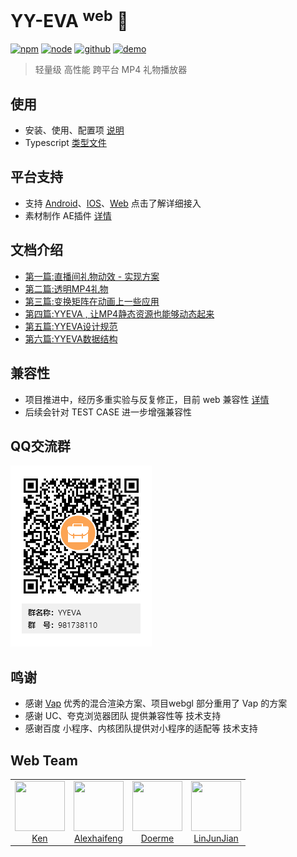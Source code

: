 # YY-EVA <sup>web</sup> 🎁
<a href="https://www.npmjs.com/package/yyeva"><img src="https://img.shields.io/npm/v/yyeva.svg" alt="npm"></a>
<a href="https://github.com/yylive/YYEVA-Web"><img src="https://img.shields.io/node/v/yyeva.svg" alt="node"></a>
<a href="https://github.com/yylive/YYEVA-Web"><img src="https://img.shields.io/badge/github-YYEVA-blue" alt="github"></a>
<a href="https://yyeva.netlify.app/"><img src="https://img.shields.io/badge/demo-YYEVA-black" alt="demo"></a>

> 轻量级 高性能 跨平台 MP4 礼物播放器

## 使用
+ 安装、使用、配置项 [说明](packages/yyeva//README.md)
+ Typescript [类型文件](packages/yyeva/src//type//mix.ts)

## 平台支持
+ 支持 [Android](https://github.com/yylive/YYEVA-Android)、[IOS](https://github.com/yylive/YYEVA-iOS)、[Web](https://github.com/yylive/YYEVA-Web)   点击了解详细接入
+ 素材制作 AE插件 [详情](https://github.com/yylive/YYEVA/tree/main/AEP)

## 文档介绍
* [第一篇:直播间礼物动效 - 实现方案](https://github.com/yylive/YYEVA/blob/main/直播间礼物动效实现方案.md)
* [第二篇:透明MP4礼物](https://github.com/yylive/YYEVA/blob/main/透明MP4礼物.md)
* [第三篇:变换矩阵在动画上一些应用](https://github.com/yylive/YYEVA/blob/main/变换矩阵在动画上一些应用.md)
* [第四篇:YYEVA , 让MP4静态资源也能够动态起来](https://github.com/yylive/YYEVA/blob/main/YYEVA-让MP4静态资源也能够动态起来.md)
* [第五篇:YYEVA设计规范](https://github.com/yylive/YYEVA/blob/main/YYEVA设计规范.md)
* [第六篇:YYEVA数据结构](https://github.com/yylive/YYEVA/blob/main/数据结构.md)

## 兼容性
+ 项目推进中，经历多重实验与反复修正，目前 web 兼容性 [详情](docs/device.md)
+ 后续会针对 TEST CASE 进一步增强兼容性

## QQ交流群
![qqgroup](docs/assets/qqgroup.png)

## 鸣谢 
+ 感谢 [Vap](https://github.com/Tencent/vap) 优秀的混合渲染方案、项目webgl 部分重用了 Vap 的方案
+ 感谢 UC、夸克浏览器团队 提供兼容性等 技术支持 
+ 感谢百度 小程序、内核团队提供对小程序的适配等 技术支持

## Web Team
<table>
  <tbody>
    <tr>
      <td align="center" valign="top">
        <img  width="80" height="80" src="https://github.com/ckken.png?s=80">
        <br>
        <a href="https://github.com/ckken">Ken</a>
      </td>
      <td align="center" valign="top">
        <img  width="80" height="80" src="https://github.com/alexhaifeng.png?s=80">
        <br>
        <a href="https://github.com/alexhaifeng">Alexhaifeng</a>
      </td>
      <td align="center" valign="top">
        <img  width="80" height="80" src="https://github.com/doerme.png?s=80">
        <br>
        <a href="https://github.com/doerme">Doerme</a>
      </td>
      <td align="center" valign="top">
        <img  width="80" height="80" src="https://github.com/linjunjain.png?s=80">
        <br>
        <a href="https://github.com/linjunjain">LinJunJian</a>
      </td>
     </tr>
  </tbody>
</table>
